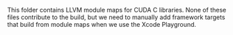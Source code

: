 This folder contains LLVM module maps for CUDA C libraries. None of these files
contribute to the build, but we need to manually add framework targets that
build from module maps when we use the Xcode Playground.
